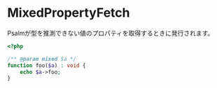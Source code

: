 # MixedPropertyFetch

Psalmが型を推測できない値のプロパティを取得するときに発行されます。

```php
<?php

/** @param mixed $a */
function foo($a) : void {
    echo $a->foo;
}
```
